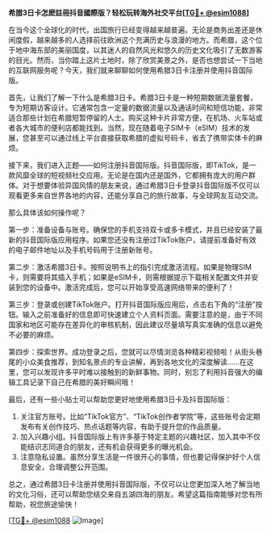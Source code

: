 **希腊3日卡怎麽註冊抖音國際版？轻松玩转海外社交平台[[TG💪+ @esim1088](https://t.me/s/esim1088)]**

在当今这个全球化的时代，出国旅行已经变得越来越普遍。无论是商务出差还是休闲度假，越来越多的人选择前往欧洲这个充满历史与浪漫的地方。而希腊，这个位于地中海东部的美丽国度，以其迷人的自然风光和悠久的历史文化吸引了无数游客的目光。然而，当你踏上这片土地时，除了欣赏美景之外，是否也想尝试一下当地的互联网服务呢？今天，我们就来聊聊如何使用希腊3日卡注册并使用抖音国际版。

首先，让我们了解一下什么是希腊3日卡。希腊3日卡是一种短期数据流量套餐，专为短期访客设计。它通常包含一定量的数据流量以及通话时间和短信功能，非常适合那些计划在希腊短暂停留的人士。购买这种卡片非常方便，在机场、火车站或者各大城市的便利店都能找到。当然，现在随着电子SIM卡（eSIM）技术的发展，您甚至可以通过线上平台直接获取希腊的虚拟号码卡，省去了携带实体卡的麻烦。

接下来，我们进入正题——如何注册抖音国际版。抖音国际版，即TikTok，是一款风靡全球的短视频社交应用。无论是在国内还是国外，它都拥有庞大的用户群体。对于想要体验异国风情的朋友来说，通过希腊3日卡登录抖音国际版不仅可以观看更多来自世界各地的内容，还能分享自己的旅行故事，与全球网友互动交流。

那么具体该如何操作呢？

第一步：准备设备与账号。确保您的手机支持双卡或多卡模式，并且已经安装了最新的抖音国际版应用程序。如果您还没有注册过TikTok账户，请提前准备好有效的电子邮件地址以及手机号码用于注册新账号。

第二步：激活希腊3日卡。按照说明书上的指引完成激活流程。如果是物理SIM卡，则需要将其插入手机；如果是eSIM卡，则需根据提示下载相关配置文件并安装到您的设备中。激活完成后，您可以开始享受高速网络带来的便利了！

第三步：登录或创建TikTok账户。打开抖音国际版应用后，点击右下角的“注册”按钮。输入之前准备好的信息即可快速建立个人资料页面。需要注意的是，由于不同国家和地区可能存在差异化的审核机制，因此建议尽量填写真实准确的信息以避免不必要的麻烦。

第四步：探索世界。成功登录之后，您就可以尽情浏览各种精彩视频啦！从街头巷尾的小众美食推荐，到知名景点的专业讲解，再到各地文化的深度解读……在这里，您可以发现许多平时难以接触到的新鲜事物。同时，别忘了利用抖音强大的编辑工具记录下自己在希腊的美好瞬间哦！

最后，还有一些小贴士可以帮助您更好地使用希腊3日卡及抖音国际版：

1. 关注官方账号。比如“TikTok官方”、“TikTok创作者学院”等，这些账号会定期发布有关创作技巧、热点话题等内容，有助于提升您的作品质量。
2. 加入兴趣小组。抖音国际版上有许多基于特定主题的兴趣社区，加入其中不仅能结识志同道合的朋友，还有机会获得更多的曝光机会。
3. 注意隐私设置。虽然分享生活是一件很开心的事情，但也要记得保护好个人信息安全，合理调整公开范围。

总之，通过希腊3日卡注册并使用抖音国际版，不仅可以让您更加深入地了解当地的文化习俗，还可以帮助您结交来自五湖四海的朋友。希望这篇指南能够对您有所帮助，祝您旅途愉快！

[[TG💪+ @esim1088](https://t.me/s/esim1088) ![Image](https://i.postimg.cc/4NQfJmqS/Snipaste-2025-05-13-00-14-12.png)]